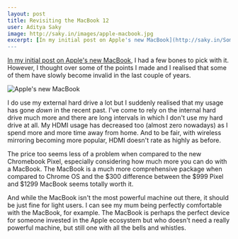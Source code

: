 ```yaml
---
layout: post
title: Revisiting the MacBook 12
user: Aditya Saky
image: http://saky.in/images/apple-macbook.jpg
excerpt: [In my initial post on Apple's new MacBook](http://saky.in/Some-Thoughts-on-Apples-New-MacBook/), I had a few bones to pick with it. However, I thought over some of the points I made and I realised that some of them have slowly become invalid in the last couple of years.
---
```


[In my initial post on Apple's new MacBook](http://saky.in/Some-Thoughts-on-Apples-New-MacBook/), I had a few bones to pick with it. However, I thought over some of the points I made and I realised that some of them have slowly become invalid in the last couple of years.

![Apple's new MacBook](http://saky.in/images/apple-macbook.jpg "Taken from MacWorld")

I do use my external hard drive a lot but I suddenly realised that my usage has gone *down* in the recent past. I've come to rely on the internal hard drive much more and there are long intervals in which I don't use my hard drive at all. My HDMI usage has decreased too (almost zero nowadays) as I spend more and more time away from home. And to be fair, with wireless mirroring becoming more popular, HDMI doesn't rate as highly as before.

The price too seems less of a problem when compared to the new Chromebook Pixel, especially considering how much more you can do with a MacBook. The MacBook is a much more comprehensive package when compared to Chrome OS and the $300 difference between the $999 Pixel and $1299 MacBook seems totally worth it.

And while the MacBook isn't the most powerful machine out there, it should be just fine for light users. I can see my mum being perfectly comfortable with the MacBook, for example. The MacBook is perhaps the perfect device for someone invested in the Apple ecosystem but who doesn't need a really powerful machine, but still one with all the bells and whistles.
